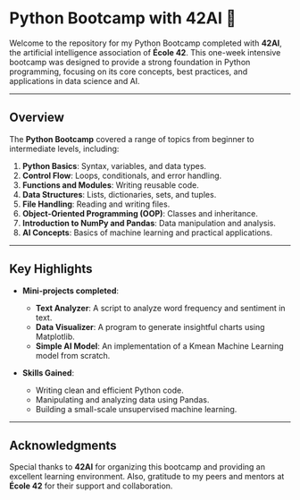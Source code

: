 # Python Bootcamp with 42AI 🐍

Welcome to the repository for my Python Bootcamp completed with **42AI**, the artificial intelligence association of **École 42**. This one-week intensive bootcamp was designed to provide a strong foundation in Python programming, focusing on its core concepts, best practices, and applications in data science and AI.

---

## Overview

The **Python Bootcamp** covered a range of topics from beginner to intermediate levels, including:

1. **Python Basics**: Syntax, variables, and data types.
2. **Control Flow**: Loops, conditionals, and error handling.
3. **Functions and Modules**: Writing reusable code.
4. **Data Structures**: Lists, dictionaries, sets, and tuples.
5. **File Handling**: Reading and writing files.
6. **Object-Oriented Programming (OOP)**: Classes and inheritance.
7. **Introduction to NumPy and Pandas**: Data manipulation and analysis.
8. **AI Concepts**: Basics of machine learning and practical applications.

---

## Key Highlights

- **Mini-projects completed**:
  - **Text Analyzer**: A script to analyze word frequency and sentiment in text.
  - **Data Visualizer**: A program to generate insightful charts using Matplotlib.
  - **Simple AI Model**: An implementation of a Kmean Machine Learning model from scratch.

- **Skills Gained**:
  - Writing clean and efficient Python code.
  - Manipulating and analyzing data using Pandas.
  - Building a small-scale unsupervised machine learning.

---

## Acknowledgments

Special thanks to **42AI** for organizing this bootcamp and providing an excellent learning environment. Also, gratitude to my peers and mentors at **École 42** for their support and collaboration.

